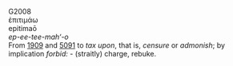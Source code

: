 G2008  
ἐπιτιμάω  
epitimaō  
*ep-ee-tee-mah‘-o*  
From [1909](g1909) and [5091](g5091) to *tax* *upon*, that is, *censure*
or *admonish*; by implication *forbid:* - (straitly) charge, rebuke.  
